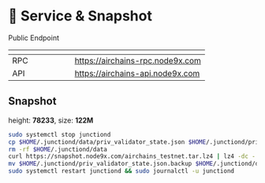 # 💾 Service & Snapshot

Public Endpoint

<table><thead><tr><th width="110.66668701171875"></th><th></th></tr></thead><tbody><tr><td>RPC</td><td><a href="https://airchains-rpc.node9x.com">https://airchains-rpc.node9x.com</a></td></tr><tr><td>API</td><td><a href="https://airchains-api.node9x.com">https://airchains-api.node9x.com</a></td></tr></tbody></table>

## Snapshot

height: **78233**, size: **122M**

```bash
sudo systemctl stop junctiond
cp $HOME/.junctiond/data/priv_validator_state.json $HOME/.junctiond/priv_validator_state.json.backup
rm -rf $HOME/.junctiond/data 
curl https://snapshot.node9x.com/airchains_testnet.tar.lz4 | lz4 -dc - | tar -xf - -C $HOME/.junctiond
mv $HOME/.junctiond/priv_validator_state.json.backup $HOME/.junctiond/data/priv_validator_state.json
sudo systemctl restart junctiond && sudo journalctl -u junctiond 
```
